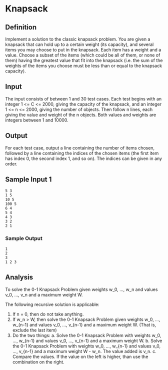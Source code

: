 # Knapsack

## Definition

Implement a solution to the classic knapsack problem.
You are given a knapsack that can hold up to a certain weight
(its capacity), and several items you may choose to put in the knapsack.
Each item has a weight and a value.
Choose a subset of the items
(which could be all of them, or none of them)
having the greatest value that fit into the knapsack
(i.e. the sum of the weights of the items you choose must be less than or equal to the knapsack capacity).

## Input

The input consists of between 1 and 30 test cases.
Each test begins with an integer 1 <= C <= 2000, giving the capacity of the knapsack,
and an integer 1 <= n <= 2000, giving the number of objects.
Then follow n lines, each giving the value and weight of the n objects.
Both values and weights are integers between 1 and 10000.

## Output

For each test case, output a line containing the number of items chosen,
followed by a line containing the indices of the chosen items
(the first item has index 0, the second index 1, and so on).
The indices can be given in any order.

## Sample Input 1

```
5 3
1 5
10 5
100 5
6 4
5 4
4 3
3 2
2 1
```

### Sample Output

```
1
2
3
1 2 3
```

## Analysis

To solve the 0-1 Knapsack Problem given weights w_0, ..., w_n and values v_0, ..., v_n and a maximum weight W.

The following recursive solution is applicable:

1. If n = 0, then do not take anything.
2. If w_n > W, then solve the 0-1 Knapsack Problem given weights w_0, ..., w_{n-1} and values v_0, ..., v_{n-1}
and a maximum weight W. (That is, exclude the last item)
3. Do the two things:
a. Solve the 0-1 Knapsack Problem with weights w_0, ..., w_{n-1} and values v_0, ..., v_{n-1} and a maximum weight W.
b. Solve the 0-1 Knapsack Problem with weights w_0, ..., w_{n-1} and values v_0, ..., v_{n-1} and a maximum weight
W - w_n. The value added is v_n.
c. Compare the values. If the value on the left is higher, than use the combination on the right.
